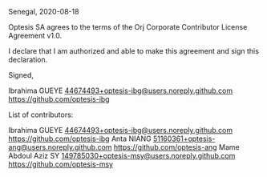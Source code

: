Senegal, 2020-08-18

Optesis SA agrees to the terms of the Orj Corporate Contributor License
Agreement v1.0.

I declare that I am authorized and able to make this agreement and sign this
declaration.

Signed,

Ibrahima GUEYE 44674493+optesis-ibg@users.noreply.github.com https://github.com/optesis-ibg

List of contributors:

Ibrahima GUEYE 44674493+optesis-ibg@users.noreply.github.com https://github.com/optesis-ibg
Anta NIANG 51160361+optesis-ang@users.noreply.github.com https://github.com/optesis-ang
Mame Abdoul Aziz SY 149785030+optesis-msy@users.noreply.github.com https://github.com/optesis-msy
